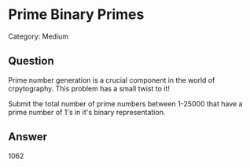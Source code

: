 # Prime Binary Primes
Category: Medium

## Question

Prime number generation is a crucial component in the world of crpytography. This problem has a small twist to it!

Submit the total number of prime numbers between 1-25000 that have a prime number of 1's in it's binary representation.

## Answer
1062
